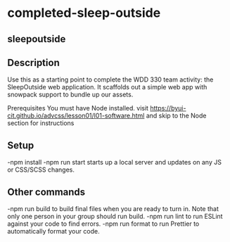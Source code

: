 # completed-sleep-outside

## sleepoutside
## Description
Use this as a starting point to complete the WDD 330 team activity: the SleepOutside web application. It scaffolds out a simple web app with snowpack support to bundle up our assets.

Prerequisites
You must have Node installed. visit https://byui-cit.github.io/advcss/lesson01/l01-software.html and skip to the Node section for instructions
## Setup
-npm install
-npm run start starts up a local server and updates on any JS or CSS/SCSS changes.
## Other commands
-npm run build to build final files when you are ready to turn in. 
Note that only one person in your group should run build.
-npm run lint to run ESLint against your code to find errors.
-npm run format to run Prettier to automatically format your code.
